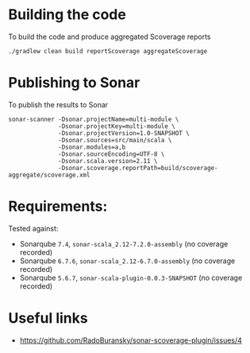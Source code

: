 # Building the code
To build the code and produce aggregated Scoverage reports
```
./gradlew clean build reportScoverage aggregateScoverage
```

# Publishing to Sonar
To publish the results to Sonar
```
sonar-scanner -Dsonar.projectName=multi-module \
              -Dsonar.projectKey=multi-module \
              -Dsonar.projectVersion=1.0-SNAPSHOT \
              -Dsonar.sources=src/main/scala \
              -Dsonar.modules=a,b
              -Dsonar.sourceEncoding=UTF-8 \
              -Dsonar.scala.version=2.11 \
              -Dsonar.scoverage.reportPath=build/scoverage-aggregate/scoverage.xml
```

# Requirements:
Tested against:
* Sonarqube `7.4`, `sonar-scala_2.12-7.2.0-assembly` (no coverage recorded)
* Sonarqube `6.7.6`, `sonar-scala_2.12-6.7.0-assembly` (no coverage recorded)
* Sonarqube `5.6.7`, `sonar-scala-plugin-0.0.3-SNAPSHOT` (no coverage recorded)

# Useful links
* https://github.com/RadoBuransky/sonar-scoverage-plugin/issues/4
